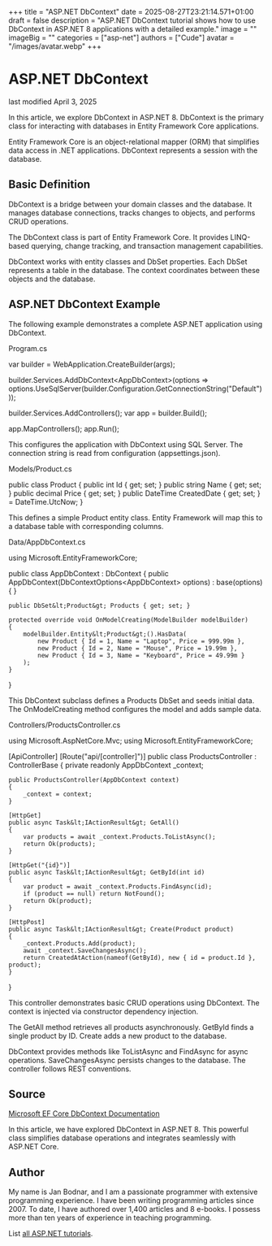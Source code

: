 +++
title = "ASP.NET DbContext"
date = 2025-08-27T23:21:14.571+01:00
draft = false
description = "ASP.NET DbContext tutorial shows how to use
DbContext in ASP.NET 8 applications with a detailed example."
image = ""
imageBig = ""
categories = ["asp-net"]
authors = ["Cude"]
avatar = "/images/avatar.webp"
+++

# ASP.NET DbContext

last modified April 3, 2025

In this article, we explore DbContext in ASP.NET 8. DbContext is the primary
class for interacting with databases in Entity Framework Core applications.

Entity Framework Core is an object-relational mapper (ORM) that simplifies data
access in .NET applications. DbContext represents a session with the database.

## Basic Definition

DbContext is a bridge between your domain classes and the database. It manages
database connections, tracks changes to objects, and performs CRUD operations.

The DbContext class is part of Entity Framework Core. It provides LINQ-based
querying, change tracking, and transaction management capabilities.

DbContext works with entity classes and DbSet properties. Each DbSet represents
a table in the database. The context coordinates between these objects and the
database.

## ASP.NET DbContext Example

The following example demonstrates a complete ASP.NET application using DbContext.

Program.cs
  

var builder = WebApplication.CreateBuilder(args);

builder.Services.AddDbContext&lt;AppDbContext&gt;(options =&gt;
    options.UseSqlServer(builder.Configuration.GetConnectionString("Default")));

builder.Services.AddControllers();
var app = builder.Build();

app.MapControllers();
app.Run();

This configures the application with DbContext using SQL Server. The connection
string is read from configuration (appsettings.json).

Models/Product.cs
  

public class Product
{
    public int Id { get; set; }
    public string Name { get; set; }
    public decimal Price { get; set; }
    public DateTime CreatedDate { get; set; } = DateTime.UtcNow;
}

This defines a simple Product entity class. Entity Framework will map this to a
database table with corresponding columns.

Data/AppDbContext.cs
  

using Microsoft.EntityFrameworkCore;

public class AppDbContext : DbContext
{
    public AppDbContext(DbContextOptions&lt;AppDbContext&gt; options) 
        : base(options) { }

    public DbSet&lt;Product&gt; Products { get; set; }

    protected override void OnModelCreating(ModelBuilder modelBuilder)
    {
        modelBuilder.Entity&lt;Product&gt;().HasData(
            new Product { Id = 1, Name = "Laptop", Price = 999.99m },
            new Product { Id = 2, Name = "Mouse", Price = 19.99m },
            new Product { Id = 3, Name = "Keyboard", Price = 49.99m }
        );
    }
}

This DbContext subclass defines a Products DbSet and seeds initial data. The
OnModelCreating method configures the model and adds sample data.

Controllers/ProductsController.cs
  

using Microsoft.AspNetCore.Mvc;
using Microsoft.EntityFrameworkCore;

[ApiController]
[Route("api/[controller]")]
public class ProductsController : ControllerBase
{
    private readonly AppDbContext _context;

    public ProductsController(AppDbContext context)
    {
        _context = context;
    }

    [HttpGet]
    public async Task&lt;IActionResult&gt; GetAll()
    {
        var products = await _context.Products.ToListAsync();
        return Ok(products);
    }

    [HttpGet("{id}")]
    public async Task&lt;IActionResult&gt; GetById(int id)
    {
        var product = await _context.Products.FindAsync(id);
        if (product == null) return NotFound();
        return Ok(product);
    }

    [HttpPost]
    public async Task&lt;IActionResult&gt; Create(Product product)
    {
        _context.Products.Add(product);
        await _context.SaveChangesAsync();
        return CreatedAtAction(nameof(GetById), new { id = product.Id }, product);
    }
}

This controller demonstrates basic CRUD operations using DbContext. The context
is injected via constructor dependency injection.

The GetAll method retrieves all products asynchronously. GetById finds a single
product by ID. Create adds a new product to the database.

DbContext provides methods like ToListAsync and FindAsync for async operations.
SaveChangesAsync persists changes to the database. The controller follows REST
conventions.

## Source

[Microsoft EF Core DbContext Documentation](https://learn.microsoft.com/en-us/ef/core/dbcontext-configuration/)

In this article, we have explored DbContext in ASP.NET 8. This powerful class
simplifies database operations and integrates seamlessly with ASP.NET Core.

## Author

My name is Jan Bodnar, and I am a passionate programmer with extensive
programming experience. I have been writing programming articles since 2007.
To date, I have authored over 1,400 articles and 8 e-books. I possess more
than ten years of experience in teaching programming.

List [all ASP.NET tutorials](/all/#asp-net).